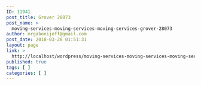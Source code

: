```yaml
---
ID: 11941
post_title: Grover 28073
post_name: >
  moving-services-moving-services-moving-services-grover-28073
author: mrgabonijeff@gmail.com
post_date: 2018-03-28 01:51:31
layout: page
link: >
  http://localhost/wordpress/moving-services-moving-services-moving-services-grover-28073/
published: true
tags: [ ]
categories: [ ]
---
```

